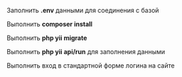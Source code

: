 Заполнить **.env** данными для соединения с базой

Выполнить **composer install**

Выполнить **php yii migrate**

Выполнить **php yii api/run** для заполнения данными

Выполнить вход в стандартной форме логина на сайте
